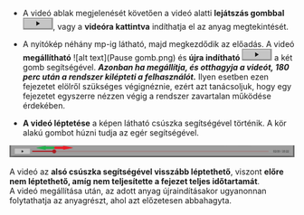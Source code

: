 * A videó ablak megjelenését követően a videó alatti  **lejátszás gombbal** ![alt text](Lejatszas_gomb.png), vagy a **videóra kattintva** indíthatja el az anyag megtekintését.

* A nyitókép  néhány mp-ig látható, majd megkezdődik az előadás. A videó **megállítható** ![alt text](Pause gomb.png) és **újra indítható** ![alt text](Lejatszas_gomb.png) a két gomb segítségével. ***Azonban ha megállítja, és otthagyja a videót, 180 perc után a rendszer kilépteti a felhasználót.*** Ilyen esetben ezen fejezetet elölről szükséges végignéznie, ezért azt tanácsoljuk, hogy egy fejezetet egyszerre nézzen végig a rendszer zavartalan működése érdekében.

* **A videó léptetése** a képen látható csúszka segítségével történik. A kör alakú gombot húzni tudja az egér segítségével.

![alt text](Video_leptetes.png)  

A videó az **alsó csúszka segítségével visszább léptethető**, viszont **előre nem léptethető, amíg nem teljesítette a fejezet teljes időtartamát**.    
A videó megállítása után, az adott anyag újraindításakor ugyanonnan folytathatja az anyagrészt, ahol azt előzetesen abbahagyta.  

